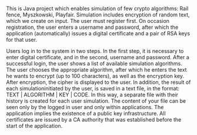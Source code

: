 This is Java project which enables simulation of few crypto algorithms: Rail fence, Myszkowski, Playfair.
Simulation includes encryption of random text, which we create on input.
The user must register first.
On occasion registration, the user enters a username and password, after which the application
(automatically) issues a digital certificate and a pair of RSA keys for that user.

Users log in to the system in two steps. In the first step, it is necessary to enter
digital certificate, and in the second, username and password. After a successful login, the user
shows a list of available simulation algorithms. The user chooses the appropriate algorithm,
after which he enters the text he wants to encrypt (up to 100 characters), as well as the encryption key.
After encryption, the cipher is displayed to the user.
In addition, the result of each simulationinitiated by the user, is saved in a text file, in the format: TEXT | ALGORITHM | KEY
| CODE. In this way, a separate file with their history is created for each user
simulation. The content of your file can be seen only by the logged in user and only within
applications.
The application implies the existence of a public key infrastructure. 
All certificates are issued by a CA authority that was established before the start of the application.
